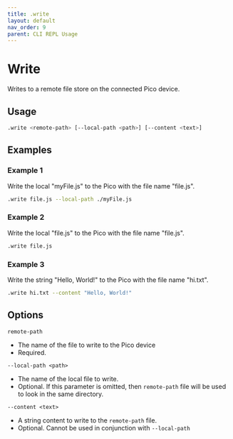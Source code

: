 ```yaml
---
title: .write
layout: default
nav_order: 9
parent: CLI REPL Usage
---
```


# Write

Writes to a remote file store on the connected Pico device.

## Usage

```bash
.write <remote-path> [--local-path <path>] [--content <text>]
```

## Examples

### Example 1

Write the local "myFile.js" to the Pico with the file name "file.js".

```bash
.write file.js --local-path ./myFile.js
```

### Example 2

Write the local "file.js" to the Pico with the file name "file.js".

```bash
.write file.js
```

### Example 3

Write the string "Hello, World!" to the Pico with the file name "hi.txt".

```bash
.write hi.txt --content "Hello, World!"
```

## Options

`remote-path`

* The name of the file to write to the Pico device
* Required.

`--local-path <path>`

* The name of the local file to write.
* Optional. If this parameter is omitted, then `remote-path` file will be used to look in the same directory.

`--content <text>`

* A string content to write to the `remote-path` file.
* Optional. Cannot be used in conjunction with `--local-path`
